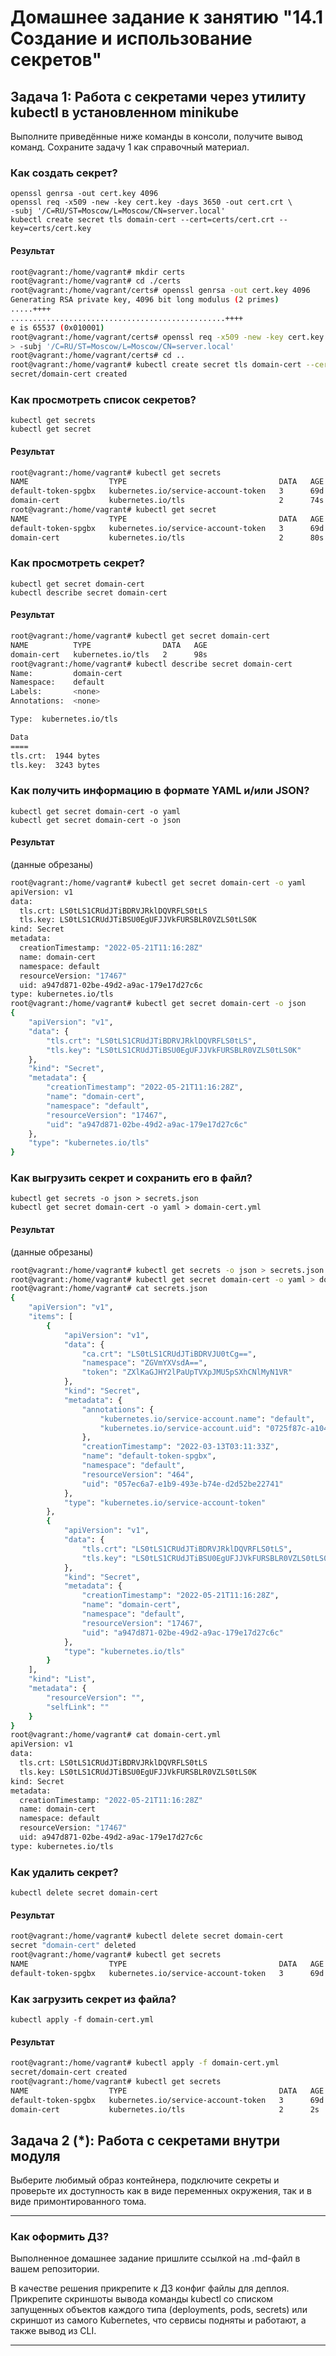 # Домашнее задание к занятию "14.1 Создание и использование секретов"

## Задача 1: Работа с секретами через утилиту kubectl в установленном minikube

Выполните приведённые ниже команды в консоли, получите вывод команд. Сохраните
задачу 1 как справочный материал.

### Как создать секрет?

```
openssl genrsa -out cert.key 4096
openssl req -x509 -new -key cert.key -days 3650 -out cert.crt \
-subj '/C=RU/ST=Moscow/L=Moscow/CN=server.local'
kubectl create secret tls domain-cert --cert=certs/cert.crt --key=certs/cert.key
```

#### Результат

```bash
root@vagrant:/home/vagrant# mkdir certs
root@vagrant:/home/vagrant# cd ./certs
root@vagrant:/home/vagrant/certs# openssl genrsa -out cert.key 4096
Generating RSA private key, 4096 bit long modulus (2 primes)
.....++++
................................................++++
e is 65537 (0x010001)
root@vagrant:/home/vagrant/certs# openssl req -x509 -new -key cert.key -days 3650 -out cert.crt \
> -subj '/C=RU/ST=Moscow/L=Moscow/CN=server.local'
root@vagrant:/home/vagrant/certs# cd ..
root@vagrant:/home/vagrant# kubectl create secret tls domain-cert --cert=certs/cert.crt --key=certs/cert.key
secret/domain-cert created
```

### Как просмотреть список секретов?

```
kubectl get secrets
kubectl get secret
```

#### Результат

```bash
root@vagrant:/home/vagrant# kubectl get secrets
NAME                  TYPE                                  DATA   AGE
default-token-spgbx   kubernetes.io/service-account-token   3      69d
domain-cert           kubernetes.io/tls                     2      74s
root@vagrant:/home/vagrant# kubectl get secret
NAME                  TYPE                                  DATA   AGE
default-token-spgbx   kubernetes.io/service-account-token   3      69d
domain-cert           kubernetes.io/tls                     2      80s
```

### Как просмотреть секрет?

```
kubectl get secret domain-cert
kubectl describe secret domain-cert
```

#### Результат

```bash
root@vagrant:/home/vagrant# kubectl get secret domain-cert
NAME          TYPE                DATA   AGE
domain-cert   kubernetes.io/tls   2      98s
root@vagrant:/home/vagrant# kubectl describe secret domain-cert
Name:         domain-cert
Namespace:    default
Labels:       <none>
Annotations:  <none>

Type:  kubernetes.io/tls

Data
====
tls.crt:  1944 bytes
tls.key:  3243 bytes
```

### Как получить информацию в формате YAML и/или JSON?

```
kubectl get secret domain-cert -o yaml
kubectl get secret domain-cert -o json
```

#### Результат
(данные обрезаны)

```bash
root@vagrant:/home/vagrant# kubectl get secret domain-cert -o yaml
apiVersion: v1
data:
  tls.crt: LS0tLS1CRUdJTiBDRVJRklDQVRFLS0tLS
  tls.key: LS0tLS1CRUdJTiBSU0EgUFJJVkFURSBLR0VZLS0tLS0K
kind: Secret
metadata:
  creationTimestamp: "2022-05-21T11:16:28Z"
  name: domain-cert
  namespace: default
  resourceVersion: "17467"
  uid: a947d871-02be-49d2-a9ac-179e17d27c6c
type: kubernetes.io/tls
root@vagrant:/home/vagrant# kubectl get secret domain-cert -o json
{
    "apiVersion": "v1",
    "data": {
        "tls.crt": "LS0tLS1CRUdJTiBDRVJRklDQVRFLS0tLS",
        "tls.key": "LS0tLS1CRUdJTiBSU0EgUFJJVkFURSBLR0VZLS0tLS0K"
    },
    "kind": "Secret",
    "metadata": {
        "creationTimestamp": "2022-05-21T11:16:28Z",
        "name": "domain-cert",
        "namespace": "default",
        "resourceVersion": "17467",
        "uid": "a947d871-02be-49d2-a9ac-179e17d27c6c"
    },
    "type": "kubernetes.io/tls"
}
```

### Как выгрузить секрет и сохранить его в файл?

```
kubectl get secrets -o json > secrets.json
kubectl get secret domain-cert -o yaml > domain-cert.yml
```

#### Результат
(данные обрезаны)

```bash
root@vagrant:/home/vagrant# kubectl get secrets -o json > secrets.json
root@vagrant:/home/vagrant# kubectl get secret domain-cert -o yaml > domain-cert.yml
root@vagrant:/home/vagrant# cat secrets.json
{
    "apiVersion": "v1",
    "items": [
        {
            "apiVersion": "v1",
            "data": {
                "ca.crt": "LS0tLS1CRUdJTiBDRVJU0tCg==",
                "namespace": "ZGVmYXVsdA==",
                "token": "ZXlKaGJHY2lPaUpTVXpJMU5pSXhCNlMyN1VR"
            },
            "kind": "Secret",
            "metadata": {
                "annotations": {
                    "kubernetes.io/service-account.name": "default",
                    "kubernetes.io/service-account.uid": "0725f87c-a104-4c30-875e-560bbdb11bd7"
                },
                "creationTimestamp": "2022-03-13T03:11:33Z",
                "name": "default-token-spgbx",
                "namespace": "default",
                "resourceVersion": "464",
                "uid": "057ec6a7-e1b9-493e-b74e-d2d52be22741"
            },
            "type": "kubernetes.io/service-account-token"
        },
        {
            "apiVersion": "v1",
            "data": {
                "tls.crt": "LS0tLS1CRUdJTiBDRVJRklDQVRFLS0tLS",
                "tls.key": "LS0tLS1CRUdJTiBSU0EgUFJJVkFURSBLR0VZLS0tLS0K"
            },
            "kind": "Secret",
            "metadata": {
                "creationTimestamp": "2022-05-21T11:16:28Z",
                "name": "domain-cert",
                "namespace": "default",
                "resourceVersion": "17467",
                "uid": "a947d871-02be-49d2-a9ac-179e17d27c6c"
            },
            "type": "kubernetes.io/tls"
        }
    ],
    "kind": "List",
    "metadata": {
        "resourceVersion": "",
        "selfLink": ""
    }
}
root@vagrant:/home/vagrant# cat domain-cert.yml 
apiVersion: v1
data:
  tls.crt: LS0tLS1CRUdJTiBDRVJRklDQVRFLS0tLS
  tls.key: LS0tLS1CRUdJTiBSU0EgUFJJVkFURSBLR0VZLS0tLS0K
kind: Secret
metadata:
  creationTimestamp: "2022-05-21T11:16:28Z"
  name: domain-cert
  namespace: default
  resourceVersion: "17467"
  uid: a947d871-02be-49d2-a9ac-179e17d27c6c
type: kubernetes.io/tls
```

### Как удалить секрет?

```
kubectl delete secret domain-cert
```

#### Результат

```bash
root@vagrant:/home/vagrant# kubectl delete secret domain-cert
secret "domain-cert" deleted
root@vagrant:/home/vagrant# kubectl get secrets
NAME                  TYPE                                  DATA   AGE
default-token-spgbx   kubernetes.io/service-account-token   3      69d
```

### Как загрузить секрет из файла?

```
kubectl apply -f domain-cert.yml
```

#### Результат

```bash
root@vagrant:/home/vagrant# kubectl apply -f domain-cert.yml
secret/domain-cert created
root@vagrant:/home/vagrant# kubectl get secrets
NAME                  TYPE                                  DATA   AGE
default-token-spgbx   kubernetes.io/service-account-token   3      69d
domain-cert           kubernetes.io/tls                     2      2s
```

## Задача 2 (*): Работа с секретами внутри модуля

Выберите любимый образ контейнера, подключите секреты и проверьте их доступность
как в виде переменных окружения, так и в виде примонтированного тома.

---

### Как оформить ДЗ?

Выполненное домашнее задание пришлите ссылкой на .md-файл в вашем репозитории.

В качестве решения прикрепите к ДЗ конфиг файлы для деплоя. Прикрепите скриншоты вывода команды kubectl со списком запущенных объектов каждого типа (deployments, pods, secrets) или скриншот из самого Kubernetes, что сервисы подняты и работают, а также вывод из CLI.

---
